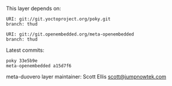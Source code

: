 This layer depends on:

    URI: git://git.yoctoproject.org/poky.git
    branch: thud

    URI: git://git.openembedded.org/meta-openembedded
    branch: thud

Latest commits:

    poky 33e5b9e
    meta-openembedded a15d7f6

meta-duovero layer maintainer: Scott Ellis <scott@jumpnowtek.com>
